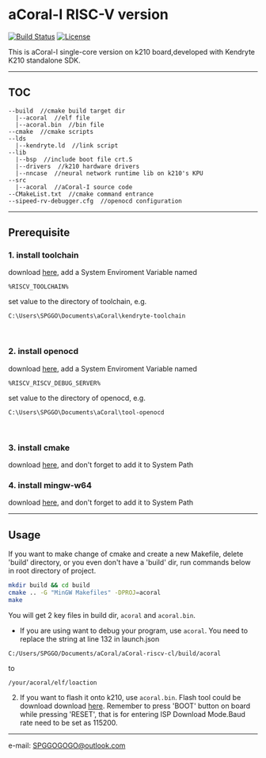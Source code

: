 # aCoral-I RISC-V version

[![Build Status](https://travis-ci.org/kendryte/kendryte-standalone-sdk.svg)](https://travis-ci.org/kendryte/kendryte-standalone-sdk)
[![License](https://img.shields.io/badge/License-Apache%202.0-blue.svg)](https://opensource.org/licenses/Apache-2.0)

This is aCoral-I single-core version on k210 board,developed with Kendryte K210 standalone SDK.

---
## TOC
```
--build  //cmake build target dir
  |--acoral  //elf file
  |--acoral.bin  //bin file
--cmake  //cmake scripts
--lds
  |--kendryte.ld  //link script
--lib
  |--bsp  //include boot file crt.S
  |--drivers  //k210 hardware drivers
  |--nncase  //neural network runtime lib on k210's KPU
--src
  |--acoral  //aCoral-I source code
--CMakeList.txt  //cmake command entrance
--sipeed-rv-debugger.cfg  //openocd configuration
```

---
## Prerequisite
### 1. install toolchain
download [here](https://github.com/kendryte/kendryte-gnu-toolchain/releases/tag/v8.2.0-20190213), add a System Enviroment Variable named
```
%RISCV_TOOLCHAIN%
```
set value to the directory of toolchain, e.g.
``` 
C:\Users\SPGGO\Documents\aCoral\kendryte-toolchain
```
<br/>

### 2. install openocd
download [here](https://github.com/kendryte/openocd-kendryte/releases/tag/v0.2.3), add a System Enviroment Variable named
```
%RISCV_RISCV_DEBUG_SERVER%
```
set value to the directory of openocd, e.g.
``` 
C:\Users\SPGGO\Documents\aCoral\tool-openocd
```
<br/>


### 3. install cmake
download [here](https://cmake.org/download/), and don't forget to add it to System Path
<br/>


### 4. install mingw-w64
download [here](https://www.mingw-w64.org/downloads/), and don't forget to add it to System Path

---
## Usage

If you want to make change of cmake and create a new Makefile, delete 'build' directory, or you even don't have a 'build' dir,  run commands below in root directory of project.

```bash
mkdir build && cd build
cmake .. -G "MinGW Makefiles" -DPROJ=acoral
make
```

You will get 2 key files in build dir, `acoral` and `acoral.bin`.

* If you are using want to debug your program, use `acoral`. You need to replace the string at line 132 in launch.json
```
C:/Users/SPGGO/Documents/aCoral/aCoral-riscv-cl/build/acoral
``` 
to
```
/your/acoral/elf/loaction
```
2. If you want to flash it onto k210, use `acoral.bin`. Flash tool could be download download [here](https://github.com/sipeed/kflash_gui/releases). Remember to press 'BOOT' button on board while pressing 'RESET', that is for entering ISP Download Mode.Baud rate need to be set as 115200.

---
e-mail: SPGGOGOGO@outlook.com

